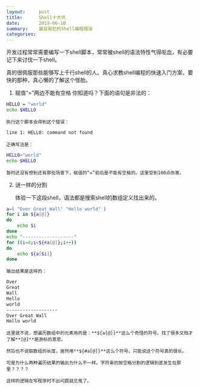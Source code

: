```yaml
---
layout:     post
title:      Shell十大坑
date:       2019-06-10
summary:    最容易犯的Shell编程错误
categories: 
---
```


开发过程常常需要编写一下shell脚本，常常被shell的语法特性气得呕血，有必要记下来讨伐一下shell。

真的很佩服那些能够写上千行shell的人。真心求教shell编程的快速入门方案，要快的那种，真心懒的了解这个怪胎。

1.  赋值“=”两边不能有空格
    你知道吗？下面的语句是非法的： 
```bash
HELLO = "world"
echo $HELLO
```
    执行这个脚本会得到这个错误：
```bash
line 1: HELLO: command not found 
```
    正确写法是：
```bash
HELL0="world"
echo $HELLO
```
    暂时还没有想到还有那些场景下，赋值的“=”前后是不能有空格的。这里受到100点伤害。

2.  谜一样的分割

    体验一下这段shell，语法都是搜索shell的数组定义找出来的。
```bash
a=( "Over Great Wall" "Hello world" )
for i in ${a[@]}
do
	echo $i
done
echo "-------------------"
for ((i=0;i<${#a[@]};i++))
do
	echo ${a[$i]}
done
```
    输出结果是这样的：
```bash
Over
Great
Wall
Hello
world
-------------------
Over Great Wall
Hello world
```
    这里就不说，想遍历数组中的元素用的是：**${a[@]}**这么个奇怪的符号。找了很多文档才了解**[@]**是游标的意思。

    然后也不说取数组的长度，居然用**${#a[@]}**这么个符号。只能说这个符号真的很长。

    可是为什么两种遍历结果的输出为什么不一样。字符串的按空格分割的逻辑到底发生在那里？？？？
    
    这样的逻辑在写程序时不出问题就见鬼了。




